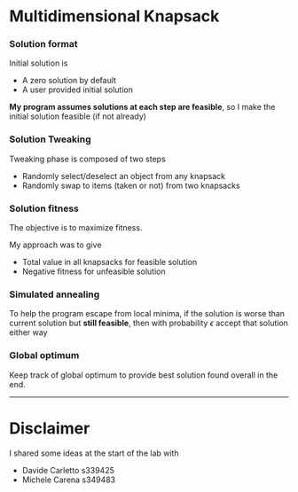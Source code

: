 # Multidimensional Knapsack
### Solution format
Initial solution is
- A zero solution by default
- A user provided initial solution

**My program assumes solutions at each step are feasible**, so I make the initial solution feasible (if not already)

### Solution Tweaking
Tweaking phase is composed of two steps
- Randomly select/deselect an object from any knapsack
- Randomly swap to items (taken or not) from two knapsacks

### Solution fitness
The objective is to maximize fitness.

My approach was to give
- Total value in all knapsacks for feasible solution
- Negative fitness for unfeasible solution

### Simulated annealing
To help the program escape from local minima, if the solution is worse than current solution but **still feasible**, then with probability $\epsilon$ accept that solution either way

### Global optimum
Keep track of global optimum to provide best solution found overall in the end.

---

# Disclaimer
I shared some ideas at the start of the lab with
- Davide Carletto s339425
- Michele Carena s349483